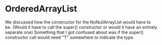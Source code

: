 # OrderedArrayList

We discussed how the constructor for the NoNullArrayList would have to be. (Would it have to call the super() constructor or would it have an entirely separate one)
Something that I got confused about was if the super() constructor call would need "T" somewhere to indicate the type.
